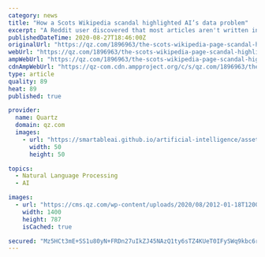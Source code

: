 ```yaml
---
category: news
title: "How a Scots Wikipedia scandal highlighted AI’s data problem"
excerpt: "A Reddit user discovered that most articles aren't written in Scots, raising questions for AI models trained on Wikipedia data."
publishedDateTime: 2020-08-27T18:46:00Z
originalUrl: "https://qz.com/1896963/the-scots-wikipedia-page-scandal-highlights-ais-data-problem/"
webUrl: "https://qz.com/1896963/the-scots-wikipedia-page-scandal-highlights-ais-data-problem/"
ampWebUrl: "https://qz.com/1896963/the-scots-wikipedia-page-scandal-highlights-ais-data-problem/amp/"
cdnAmpWebUrl: "https://qz-com.cdn.ampproject.org/c/s/qz.com/1896963/the-scots-wikipedia-page-scandal-highlights-ais-data-problem/amp/"
type: article
quality: 89
heat: 89
published: true

provider:
  name: Quartz
  domain: qz.com
  images:
    - url: "https://smartableai.github.io/artificial-intelligence/assets/images/organizations/qz.com-50x50.jpg"
      width: 50
      height: 50

topics:
  - Natural Language Processing
  - AI

images:
  - url: "https://cms.qz.com/wp-content/uploads/2020/08/2012-01-18T120000Z_1666797843_GM1E81I19PS01_RTRMADP_3_INTERNET-PROTEST-e1598552874327.jpg?quality=75&strip=all&w=1400"
    width: 1400
    height: 787
    isCached: true

secured: "Mz5HCt3mE+SS1u80yN+FRDn27uIkZJ45NAzQ1ty6sTZ4KUeT0IFySWq9kbc6rArx2mhbIz+4QiKmbGVrOICO8ANbIAY4QS6QqW6xg1Ylii35EQB4LZ0nribGBzugxxlEaTU2B1p47g4EFVVzg118bvkVm7HCvIDgc2OEc6WWeWampEddjmdEcCSqvXHtHtmucFoND5dUZie+B2gNEX5C8UPjO92OoaFPF/Dpg/zc40so6ShMo8cqVpCR7JgCjA5/vfhFJigr9UKj0bOsT14QDExcssW6nkkCkXPnRjBnW7/30hJaJ1OvT6t+U/Hh/q9375uvCeqk1HTscUaJTsKivuWhCIT5ukd3XoquV3I7MLQ=;9livcKVCO0ODHLCAB6ANnw=="
---
```


